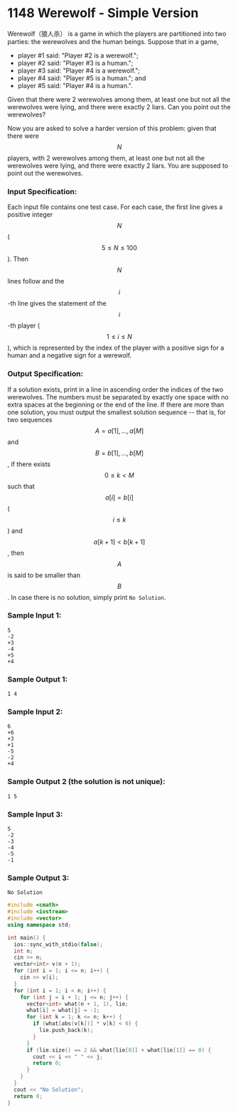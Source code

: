 # 1148 Werewolf - Simple Version
Werewolf（狼人杀） is a game in which the players are partitioned into two parties: the werewolves and the human beings. Suppose that in a game,

- player #1 said: "Player #2 is a werewolf.";
- player #2 said: "Player #3 is a human.";
- player #3 said: "Player #4 is a werewolf.";
- player #4 said: "Player #5 is a human."; and
- player #5 said: "Player #4 is a human.".

Given that there were 2 werewolves among them, at least one but not all the werewolves were lying, and there were exactly 2 liars. Can you point out the werewolves?

Now you are asked to solve a harder version of this problem: given that there were $$N$$ players, with 2 werewolves among them, at least one but not all the werewolves were lying, and there were exactly 2 liars. You are supposed to point out the werewolves.

### Input Specification:

Each input file contains one test case. For each case, the first line gives a positive integer $$N$$ ($$5 \le N \le 100$$). Then $$N$$ lines follow and the $$i$$-th line gives the statement of the $$i$$-th player ($$1 \le i \le N$$), which is represented by the index of the player with a positive sign for a human and a negative sign for a werewolf.

### Output Specification:

If a solution exists, print in a line in ascending order the indices of the two werewolves. The numbers must be separated by exactly one space with no extra spaces at the beginning or the end of the line. If there are more than one solution, you must output the smallest solution sequence -- that is, for two sequences $$A = { a[1], ..., a[M] }$$ and $$B = { b[1], ..., b[M] }$$, if there exists $$0 \le k < M$$ such that $$a[i]=b[i]$$ ($$i \le k$$) and $$a[k+1]<b[k+1]$$, then $$A$$ is said to be smaller than $$B$$. In case there is no solution, simply print `No Solution`.

### Sample Input 1:
```in
5
-2
+3
-4
+5
+4
```

### Sample Output 1:
```out
1 4
```

### Sample Input 2:
```in
6
+6
+3
+1
-5
-2
+4
```

### Sample Output 2 (the solution is not unique):
```out
1 5
```

### Sample Input 3:
```in
5
-2
-3
-4
-5
-1
```

### Sample Output 3:
```out
No Solution
```

```cpp
#include <cmath>
#include <iostream>
#include <vector>
using namespace std;

int main() {
  ios::sync_with_stdio(false);
  int n;
  cin >> n;
  vector<int> v(n + 1);
  for (int i = 1; i <= n; i++) {
    cin >> v[i];
  }
  for (int i = 1; i < n; i++) {
    for (int j = i + 1; j <= n; j++) {
      vector<int> what(n + 1, 1), lie;
      what[i] = what[j] = -1;
      for (int k = 1; k <= n; k++) {
        if (what[abs(v[k])] * v[k] < 0) {
          lie.push_back(k);
        }
      }
      if (lie.size() == 2 && what[lie[0]] + what[lie[1]] == 0) {
        cout << i << " " << j;
        return 0;
      }
    }
  }
  cout << "No Solution";
  return 0;
}
```